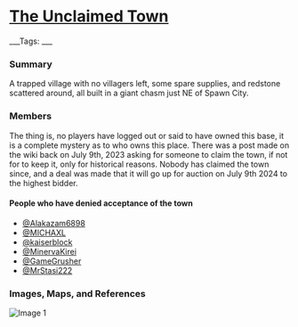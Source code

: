 # [The Unclaimed Town](#unclaimed-town)
___Tags: ___

### Summary

A trapped village with no villagers left, some spare supplies, and redstone scattered around, all built in a giant chasm just NE of Spawn City.

### Members

The thing is, no players have logged out or said to have owned this base, it is a complete mystery as to who owns this place. There was a post made on the wiki back on July 9th, 2023 asking for someone to claim the town, if not for to keep it, only for historical reasons. Nobody has claimed the town since, and a deal was made that it will go up for auction on July 9th 2024 to the highest bidder.

#### People who have denied acceptance of the town

*   [@Alakazam6898](#alakazam6898)
*   [@MICHAXL](#michaxl)
*   [@kaiserblock](#kaiserblock)
*   [@MinervaKirei](#minervakirei)
*   [@GameGrusher](#gamegrusher)
*   [@MrStasi222](#mrstasi)

### Images, Maps, and References

![Image 1](https://cdn.discordapp.com/attachments/1061516148325220455/1127494090607566858/image.png)